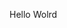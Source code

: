 Hello Wolrd



























































































































































































































































































































































